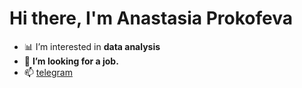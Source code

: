 # Hi there, I'm Anastasia Prokofeva
- 📊 I’m interested in **data analysis**
- 👀 **I’m looking for a job.**
- 📫 [telegram](https://t.me/Anstsns)


